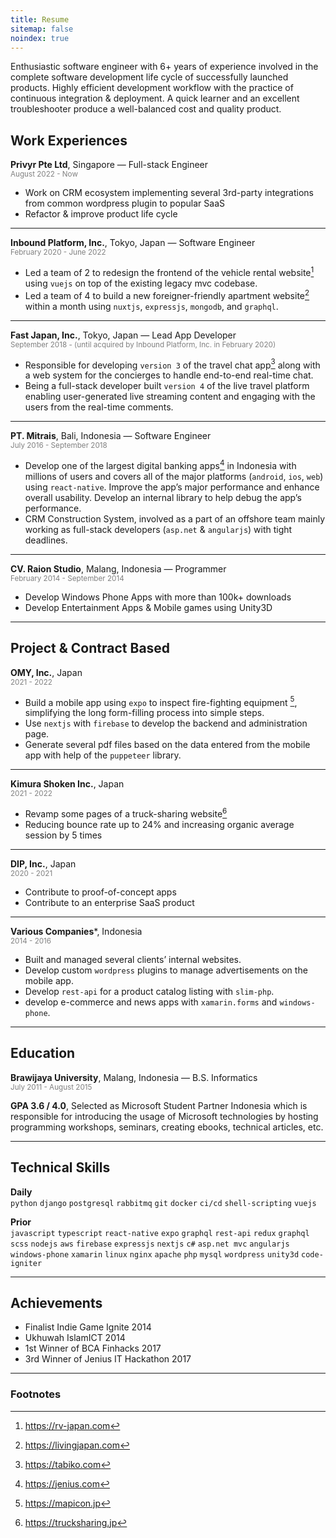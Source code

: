 ```yaml
---
title: Resume
sitemap: false
noindex: true
---
```


Enthusiastic software engineer with 6+ years of experience involved in the complete software development life cycle of successfully launched products. Highly efficient development workflow with the practice of continuous integration & deployment. A quick learner and an excellent troubleshooter produce a well-balanced cost and quality product. 

## Work Experiences

**Privyr Pte Ltd**, Singapore — Full-stack Engineer<br/><small style="color: gray">August 2022 - Now</small>
- Work on CRM ecosystem implementing several 3rd-party integrations from common wordpress plugin to popular SaaS
- Refactor & improve product life cycle

----

**Inbound Platform, Inc.**, Tokyo, Japan — Software Engineer<br/><small style="color: gray">February 2020 - June 2022</small>

- Led a team of 2 to redesign the frontend of the vehicle rental website[^1] using `vuejs` on top of the existing legacy mvc codebase. 
- Led a team of 4 to build a new foreigner-friendly apartment website[^2] within a month using `nuxtjs`, `expressjs`, `mongodb`, and `graphql`. 

----

**Fast Japan, Inc.**, Tokyo, Japan — Lead App Developer<br/><small style="color: gray">September 2018 - (until acquired by Inbound Platform, Inc. in February 2020)</small>

- Responsible for developing `version 3` of the travel chat app[^3] along with a web system for the concierges to handle end-to-end real-time chat.
- Being a full-stack developer built `version 4` of the live travel platform enabling user-generated live streaming content and engaging with the users from the real-time comments.

----

**PT. Mitrais**, Bali, Indonesia — Software Engineer<br/><small style="color: gray">July 2016 - September 2018</small>

- Develop one of the largest digital banking apps[^4] in Indonesia with millions of users and covers all of the major platforms (`android`, `ios`, `web`) using `react-native`. Improve the app’s major performance and enhance overall usability. Develop an internal library to help debug the app’s performance. 
- CRM Construction System, involved as a part of an offshore team mainly working as full-stack developers (`asp.net` & `angularjs`) with tight deadlines. 

----

**CV. Raion Studio**, Malang, Indonesia — Programmer<br/><small style="color: gray">February 2014 - September 2014</small>

- Develop Windows Phone Apps with more than 100k+ downloads
- Develop Entertainment Apps & Mobile games using Unity3D

----

## Project & Contract Based

**OMY, Inc.**, Japan<br/><small style="color: gray">2021 - 2022</small>

- Build a mobile app using `expo` to inspect fire-fighting equipment [^5], simplifying the long form-filling process into simple steps.
- Use `nextjs` with `firebase` to develop the backend and administration page.
- Generate several pdf files based on the data entered from the mobile app with help of the `puppeteer` library.

----

**Kimura Shoken Inc.**, Japan<br/><small style="color: gray">2021 - 2022</small>

- Revamp some pages of a truck-sharing website[^6]
- Reducing bounce rate up to 24% and increasing organic average session by 5 times

----

**DIP, Inc.**, Japan<br/><small style="color: gray">2020 - 2021</small>

- Contribute to proof-of-concept apps
- Contribute to an enterprise SaaS product

----

**Various Companies***, Indonesia<br/><small style="color: gray">2014 - 2016</small>

- Built and managed several clients’ internal websites.
- Develop custom `wordpress` plugins to manage advertisements on the mobile app.
- Develop `rest-api` for a product catalog listing with `slim-php`.
- develop e-commerce and news apps with `xamarin.forms` and `windows-phone`.

----

## Education

**Brawijaya University**, Malang, Indonesia — B.S. Informatics<br/><small style="color: gray">July 2011 - August 2015</small>

**GPA 3.6 / 4.0**, Selected as Microsoft Student Partner Indonesia which is responsible for introducing the usage of Microsoft technologies by hosting programming workshops, seminars, creating ebooks, technical articles, etc.

----

## Technical Skills

**Daily**<br/>`python` `django` `postgresql` `rabbitmq` `git` `docker` `ci/cd` `shell-scripting` `vuejs`

**Prior**<br/>`javascript` `typescript` `react-native` `expo` `graphql` `rest-api` `redux` `graphql` `scss` `nodejs` `aws` `firebase` `expressjs` `nextjs` `c#` `asp.net mvc` `angularjs` `windows-phone` `xamarin` `linux` `nginx` `apache` `php` `mysql` `wordpress` `unity3d` `code-igniter`

----

## Achievements
- Finalist Indie Game Ignite 2014
- Ukhuwah IslamICT 2014
- 1st Winner of BCA Finhacks 2017
- 3rd Winner of Jenius IT Hackathon 2017

----

### Footnotes
[^1]: https://rv-japan.com
[^2]: https://livingjapan.com
[^3]: https://tabiko.com
[^4]: https://jenius.com
[^5]: https://mapicon.jp
[^6]: https://trucksharing.jp